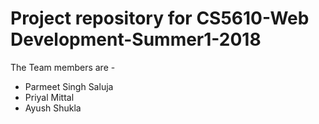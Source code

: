 # Project repository for CS5610-Web Development-Summer1-2018

The Team members are - 

* Parmeet Singh Saluja
* Priyal Mittal
* Ayush Shukla

